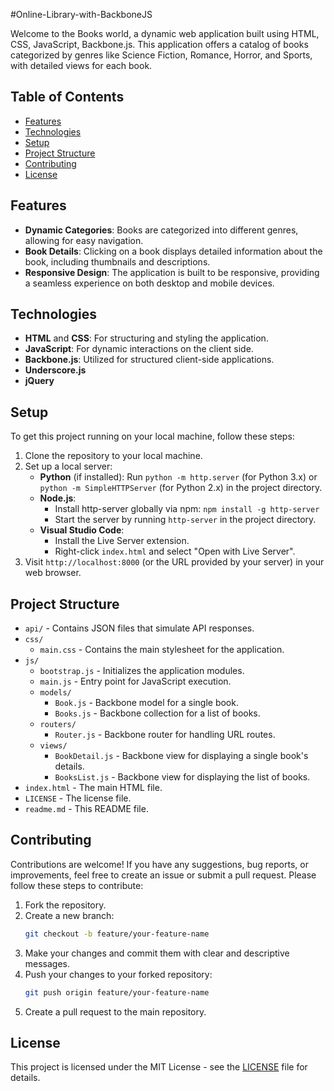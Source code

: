 #Online-Library-with-BackboneJS

Welcome to the Books world, a dynamic web application built using HTML, CSS, JavaScript, Backbone.js. This application offers a catalog of books categorized by genres like Science Fiction, Romance, Horror, and Sports, with detailed views for each book.

## Table of Contents

- [Features](#features)
- [Technologies](#technologies)
- [Setup](#setup)
- [Project Structure](#project-structure)
- [Contributing](#contributing) 
- [License](#license)

## Features

- **Dynamic Categories**: Books are categorized into different genres, allowing for easy navigation.
- **Book Details**: Clicking on a book displays detailed information about the book, including thumbnails and descriptions.
- **Responsive Design**: The application is built to be responsive, providing a seamless experience on both desktop and mobile devices.

## Technologies

- **HTML** and **CSS**: For structuring and styling the application.
- **JavaScript**: For dynamic interactions on the client side.
- **Backbone.js**: Utilized for structured client-side applications.
- **Underscore.js**
- **jQuery**

## Setup

To get this project running on your local machine, follow these steps:

1. Clone the repository to your local machine.
2. Set up a local server:
   - **Python** (if installed): Run `python -m http.server` (for Python 3.x) or `python -m SimpleHTTPServer` (for Python 2.x) in the project directory.
   - **Node.js**:
     - Install http-server globally via npm: `npm install -g http-server`
     - Start the server by running `http-server` in the project directory.
   - **Visual Studio Code**:
     - Install the Live Server extension.
     - Right-click `index.html` and select "Open with Live Server".
3. Visit `http://localhost:8000` (or the URL provided by your server) in your web browser.

## Project Structure

- `api/` - Contains JSON files that simulate API responses.
- `css/`
  - `main.css` - Contains the main stylesheet for the application.
- `js/`
  - `bootstrap.js` - Initializes the application modules.
  - `main.js` - Entry point for JavaScript execution.
  - `models/`
    - `Book.js` - Backbone model for a single book.
    - `Books.js` - Backbone collection for a list of books.
  - `routers/`
    - `Router.js` - Backbone router for handling URL routes.
  - `views/`
    - `BookDetail.js` - Backbone view for displaying a single book's details.
    - `BooksList.js` - Backbone view for displaying the list of books.
- `index.html` - The main HTML file.
- `LICENSE` - The license file.
- `readme.md` - This README file.

## Contributing

Contributions are welcome! If you have any suggestions, bug reports, or improvements, feel free to create an issue or submit a pull request. Please follow these steps to contribute:

1. Fork the repository.
2. Create a new branch:
    ```bash
    git checkout -b feature/your-feature-name
    ```
3. Make your changes and commit them with clear and descriptive messages.
4. Push your changes to your forked repository:
    ```bash
    git push origin feature/your-feature-name
    ```
5. Create a pull request to the main repository.

## License

This project is licensed under the MIT License - see the [LICENSE](LICENSE) file for details.